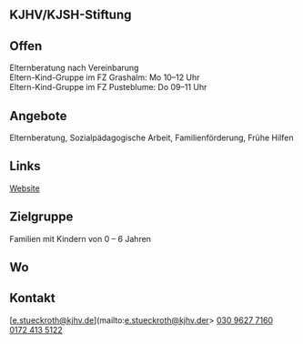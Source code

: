 ## KJHV/KJSH-Stiftung

## Offen
Elternberatung nach Vereinbarung<br>
Eltern-Kind-Gruppe im FZ Grashalm: Mo 10–12 Uhr<br>
Eltern-Kind-Gruppe im FZ Pusteblume: Do 09–11 Uhr

## Angebote
Elternberatung, Sozialpädagogische Arbeit, Familienförderung, Frühe Hilfen

## Links
<a class="external_link" target="_blank" href="https://www.kjhv.de">Website</a>

## Zielgruppe
Familien mit Kindern von 0 – 6 Jahren

## Wo
<div id="gmap"></div>
<script>window.onload = showMap('Ribnitzer Str. 1b, 13051 Berlin', 0, 'gmap_mini')</script>

## Kontakt
[e.stueckroth@kjhv.de](mailto:e.stueckroth@kjhv.der>
<a href="tel:+493096277160">030 9627 7160</a><br>
<a href="tel:+491724135122">0172 413 5122</a><br>
